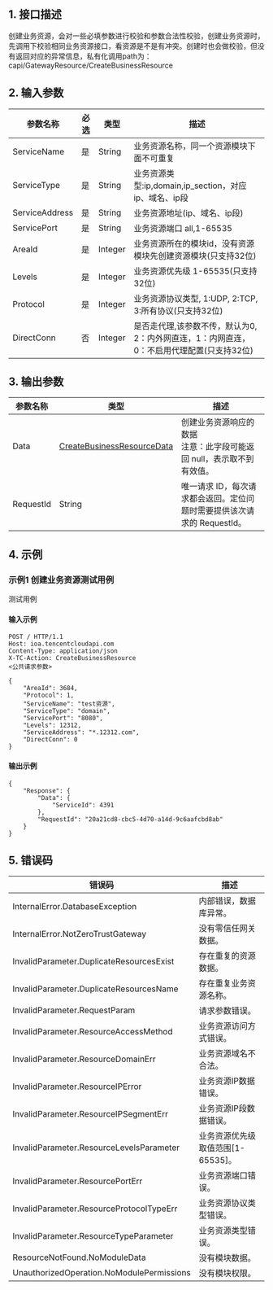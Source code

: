 ## 1. 接口描述




创建业务资源，会对一些必填参数进行校验和参数合法性校验，创建业务资源时，先调用下校验相同业务资源接口，看资源是不是有冲突。创建时也会做校验，但没有返回对应的异常信息，私有化调用path为：capi/GatewayResource/CreateBusinessResource

## 2. 输入参数


| 参数名称 | 必选 | 类型 | 描述 |
|---------|---------|---------|---------|
| ServiceName | 是 | String | 业务资源名称，同一个资源模块下面不可重复 |
| ServiceType | 是 | String | 业务资源类型:ip,domain,ip_section，对应ip、域名、ip段 |
| ServiceAddress | 是 | String | 业务资源地址(ip、域名、ip段) |
| ServicePort | 是 | String | 业务资源端口 all,1-65535 |
| AreaId | 是 | Integer | 业务资源所在的模块id，没有资源模块先创建资源模块(只支持32位) |
| Levels | 是 | Integer | 业务资源优先级 1-65535(只支持32位) |
| Protocol | 是 | Integer | 业务资源协议类型, 1:UDP, 2:TCP, 3:所有协议(只支持32位) |
| DirectConn | 否 | Integer | 是否走代理,该参数不传，默认为0, 2：内外网直连，1：内网直连， 0：不启用代理配置(只支持32位) |

## 3. 输出参数

| 参数名称 | 类型 | 描述 |
|---------|---------|---------|
| Data | [CreateBusinessResourceData](/开放API/云规范接口/版本：2022-06-01/数据结构.md#CreateBusinessResourceData) | 创建业务资源响应的数据<br/>注意：此字段可能返回 null，表示取不到有效值。|
| RequestId | String | 唯一请求 ID，每次请求都会返回。定位问题时需要提供该次请求的 RequestId。|

## 4. 示例

### 示例1 创建业务资源测试用例

测试用例

#### 输入示例

```
POST / HTTP/1.1
Host: ioa.tencentcloudapi.com
Content-Type: application/json
X-TC-Action: CreateBusinessResource
<公共请求参数>

{
	"AreaId": 3684,
	"Protocol": 1,
	"ServiceName": "test资源",
	"ServiceType": "domain",
	"ServicePort": "8080",
	"Levels": 12312,
	"ServiceAddress": "*.12312.com",
	"DirectConn": 0
}
```

#### 输出示例

```
{
    "Response": {
        "Data": {
            "ServiceId": 4391
        },
        "RequestId": "20a21cd8-cbc5-4d70-a14d-9c6aafcbd8ab"
    }
}
```












## 5. 错误码


| 错误码 | 描述 |
|---------|---------|
| InternalError.DatabaseException | 内部错误，数据库异常。 |
| InternalError.NotZeroTrustGateway | 没有零信任网关数据。 |
| InvalidParameter.DuplicateResourcesExist | 存在重复的资源数据。 |
| InvalidParameter.DuplicateResourcesName | 存在重复业务资源名称。 |
| InvalidParameter.RequestParam | 请求参数错误。 |
| InvalidParameter.ResourceAccessMethod | 业务资源访问方式错误。 |
| InvalidParameter.ResourceDomainErr | 业务资源域名不合法。 |
| InvalidParameter.ResourceIPError | 业务资源IP数据错误。 |
| InvalidParameter.ResourceIPSegmentErr | 业务资源IP段数据错误。 |
| InvalidParameter.ResourceLevelsParameter | 业务资源优先级取值范围[1-65535]。 |
| InvalidParameter.ResourcePortErr | 业务资源端口错误。 |
| InvalidParameter.ResourceProtocolTypeErr | 业务资源协议类型错误。 |
| InvalidParameter.ResourceTypeParameter | 业务资源类型错误。 |
| ResourceNotFound.NoModuleData | 没有模块数据。 |
| UnauthorizedOperation.NoModulePermissions | 没有模块权限。 |
